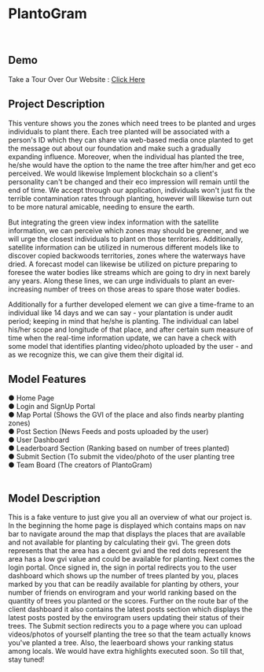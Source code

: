# PlantoGram

<br>

## Demo

Take a Tour Over Our Website : 
<a href="https://rashafathima.github.io/Hacktober-Fest-Prototype-Team-Code-Crackers/">Click Here</a>

## Project Description 

This venture shows you the zones which need trees to be planted and urges individuals to plant there. Each tree planted will be associated with a person's ID which they can share via web-based media once planted to get the message out about our foundation and make such a gradually expanding influence. Moreover, when the individual has planted the tree, he/she would have the option to the name the tree after him/her and get eco perceived. We would likewise Implement blockchain so a client's personality can't be changed and their eco impression will remain until the end of time. We accept through our application, individuals won't just fix the terrible contamination rates through planting, however will likewise turn out to be more natural amicable, needing to ensure the earth. <br>

But integrating the green view index information with the satellite information, we can perceive which zones may should be greener, and we will urge the closest individuals to plant on those territories. Additionally, satellite information can be utilized in numerous different models like to discover copied backwoods territories, zones where the waterways have dried. A forecast model can likewise be utilized on picture preparing to foresee the water bodies like streams which are going to dry in next barely any years. Along these lines, we can urge individuals to plant an ever-increasing number of trees on those areas to spare those water bodies.
<br>

Additionally for a further developed element we can give a time-frame to an individual like 14 days and we can say - your plantation is under audit period; keeping in mind that he/she is planting. The individual can label his/her scope and longitude of that place, and after certain sum measure of time when the real-time information update, we can have a check with some model that identifies planting video/photo uploaded by the user - and as we recognize this, we can give them their digital id.
 
## Model Features 

● Home Page<br>
● Login and SignUp Portal <br>
● Map Portal (Shows the GVI of the place and also finds nearby planting zones)<br>
● Post Section (News Feeds and posts uploaded by the user) <br>
● User Dashboard <br>
● Leaderboard Section (Ranking based on number of trees planted)<br>
● Submit Section (To submit the video/photo of the user planting tree<br>
● Team Board (The creators of PlantoGram)<br>
<br>

## Model Description

This is a fake venture to just give you all an overview of what our project is. In the beginning the home page is displayed which contains maps on nav bar to navigate around the map that displays the places that are available and not available for planting by calculating their gvi. The green dots represents that the area has a decent gvi and the red dots represent the area has a low gvi value and could be available for planting. Next comes the login portal. Once signed in, the sign in portal redirects you to the user dashboard which shows up the number of trees planted by you, places marked by you that can be readily available for planting by others, your number of friends on envirogram and your world ranking based on the quantity of trees you planted or the scores. Further on the route bar of the client dashboard it also contains the latest posts section which displays the latest posts posted by the envirogram users updating their status of their trees. The Submit section redirects you to a page where you can upload videos/photos of yourself planting the tree so that the team actually knows you've planted a tree. Also, the leaerboard shows your ranking status among locals. We would have extra highlights executed soon. So till that, stay tuned!

